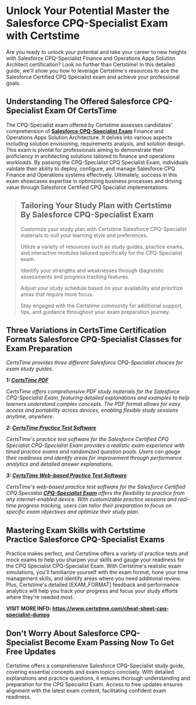 <h1><strong>Unlock Your Potential Master the Salesforce CPQ-Specialist Exam with Certstime</strong></h1>

<p>Are you ready to unlock your potential and take your career to new heights with Salesforce CPQ-Specialist Finance and Operations Apps Solution Architect certification? Look no further than Certstime! In this detailed guide, we'll show you how to leverage Certstime's resources to ace the Salesforce Certified CPQ Specialist exam and achieve your professional goals.</p>

<h2><strong>Understanding The Offered Salesforce CPQ-Specialist Exam Of CertsTime</strong></h2>

<p>The CPQ-Specialist exam offered by Certstime assesses candidates' comprehension of <strong><a href="https://www.certstime.com/cheat-sheet-salesforce-dumps">Salesforce CPQ-Specialist Exam</a></strong> Finance and Operations Apps Solution Architecture. It delves into various aspects including solution envisioning, requirements analysis, and solution design. This exam is pivotal for professionals aiming to demonstrate their proficiency in architecting solutions tailored to finance and operations workloads. By passing the CPQ-Specialist CPQ Specialist Exam, individuals validate their ability to deploy, configure, and manage Salesforce CPQ Finance and Operations systems effectively. Ultimately, success in this exam showcases expertise in optimizing business processes and driving value through Salesforce Certified CPQ Specialist implementations.</p>

<blockquote>
<h2><strong>Tailoring Your Study Plan with Certstime By Salesforce CPQ-Specialist Exam</strong></h2>

<p>Customize your study plan with Certstime Salesforce CPQ-Specialist materials to suit your learning style and preferences.</p>

<p>Utilize a variety of resources such as study guides, practice exams, and interactive modules tailored specifically for the CPQ-Specialist exam.</p>

<p>Identify your strengths and weaknesses through diagnostic assessments and progress tracking features.</p>

<p>Adjust your study schedule based on your availability and prioritize areas that require more focus.</p>

<p>Stay engaged with the Certstime community for additional support, tips, and guidance throughout your exam preparation journey.</p>
</blockquote>

<h2><meta name="generator" content="quillbot-pphr" /><strong>Three Variations in CertsTime Certification Formats Salesforce CPQ-Specialist Classes for Exam Preparation</strong></h2>

<p><em>CertsTime provides three different Salesforce CPQ-Specialist <meta name="generator" content="quillbot-pphr" />choices for exam study guides.</em></p>

<p><em><strong>1: <u>CertsTime PDF</u></strong></em></p>

<p><em>CertsTime offers comprehensive PDF study materials for the Salesforce CPQ-Specialist Exam, featuring detailed explanations and examples to help learners understand complex concepts. The PDF format allows for easy access and portability across devices, enabling flexible study sessions anytime, anywhere.</em></p>

<p><em><strong>2: <u>CertsTime Practice Test Software</u></strong></em></p>

<p><em>CertsTime's practice test software for the Salesforce Certified CPQ Specialist CPQ-Specialist Exam provides a realistic exam experience with timed practice exams and randomized question pools. Users can gauge their readiness and identify areas for improvement through performance analytics and detailed answer explanations.</em></p>

<p><em><strong>3: <u>CertsTime Web-based Practice Test Software</u></strong></em></p>

<p><em>CertsTime's web-based practice test software for the Salesforce Certified CPQ Specialist <strong><a href="https://www.certstime.com/questions/salesforce/cpq-specialist-exam">CPQ-Specialist Exam</a></strong> offers the flexibility to practice from any internet-enabled device. With customizable practice sessions and real-time progress tracking, users can tailor their preparation to focus on specific exam objectives and optimize their study plan.</em></p>

<h2><strong>Mastering Exam Skills with Certstime Practice Salesforce CPQ-Specialist Exams</strong></h2>

<p>Practice makes perfect, and Certstime offers a variety of practice tests and mock exams to help you sharpen your skills and gauge your readiness for the CPQ Specialist CPQ-Specialist Exam. With Certstime's realistic exam simulations, you'll familiarize yourself with the exam format, hone your time management skills, and identify areas where you need additional review. Plus, Certstime's detailed [EXAM_FORMAT] feedback and performance analytics will help you track your progress and focus your study efforts where they're needed most.</p>

<p><strong>VISIT MORE INFO: <a href="https://www.certstime.com/cheat-sheet-cpq-specialist-dumps">https://www.certstime.com/cheat-sheet-cpq-specialist-dumps</a></strong></p>

<h2><meta name="generator" content="quillbot-pphr" /><strong>Don't Worry About Salesforce CPQ-Specialist Become Exam Passing Now To Get Free Updates</strong></h2>

<p>Certstime offers a comprehensive Salesforce CPQ-Specialist study guide, covering essential concepts and exam topics concisely. With detailed explanations and practice questions, it ensures thorough understanding and preparation for the CPQ Specialist Exam. Access to free updates ensures alignment with the latest exam content, facilitating confident exam readiness.</p>
